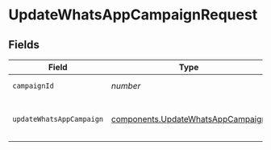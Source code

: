# UpdateWhatsAppCampaignRequest


## Fields

| Field                                                                              | Type                                                                               | Required                                                                           | Description                                                                        |
| ---------------------------------------------------------------------------------- | ---------------------------------------------------------------------------------- | ---------------------------------------------------------------------------------- | ---------------------------------------------------------------------------------- |
| `campaignId`                                                                       | *number*                                                                           | :heavy_check_mark:                                                                 | id of the campaign                                                                 |
| `updateWhatsAppCampaign`                                                           | [components.UpdateWhatsAppCampaign](../../models/shared/updatewhatsappcampaign.md) | :heavy_check_mark:                                                                 | Values to update a WhatsApp Campaign                                               |